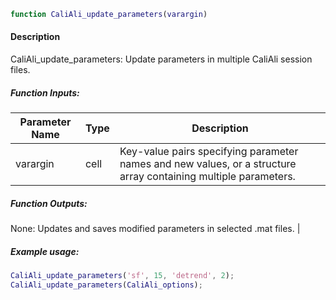 ```matlab
function CaliAli_update_parameters(varargin)
```

#### Description
CaliAli_update_parameters: Update parameters in multiple CaliAli session files.

##### Function Inputs:
| Parameter Name | Type    | Description                                      |
|---------------|---------|--------------------------------------------------|
| varargin      | cell    | Key-value pairs specifying parameter names and new values, or a structure array containing multiple parameters.|

##### Function Outputs:
None: Updates and saves modified parameters in selected .mat files. |

##### Example usage:
```matlab
CaliAli_update_parameters('sf', 15, 'detrend', 2);
CaliAli_update_parameters(CaliAli_options);
```
